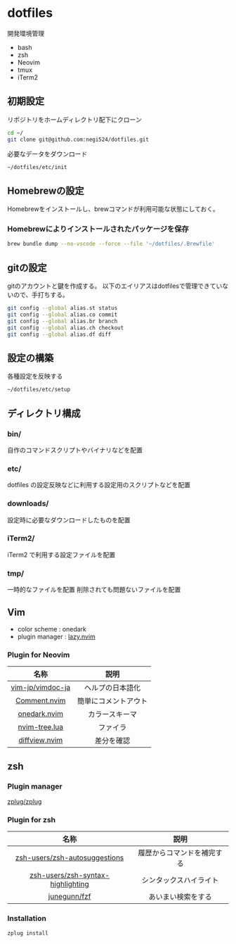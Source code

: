 # dotfiles

開発環境管理

- bash
- zsh
- Neovim
- tmux
- iTerm2

## 初期設定

リポジトリをホームディレクトリ配下にクローン

```bash
cd ~/
git clone git@github.com:negi524/dotfiles.git
```

必要なデータをダウンロード

```bash
~/dotfiles/etc/init
```

## Homebrewの設定

Homebrewをインストールし、brewコマンドが利用可能な状態にしておく。

### Homebrewによりインストールされたパッケージを保存

```bash
brew bundle dump --no-vscode --force --file '~/dotfiles/.Brewfile'
```

## gitの設定

gitのアカウントと鍵を作成する。
以下のエイリアスはdotfilesで管理できていないので、手打ちする。

```bash
git config --global alias.st status
git config --global alias.co commit
git config --global alias.br branch
git config --global alias.ch checkout
git config --global alias.df diff
```

## 設定の構築

各種設定を反映する

```bash
~/dotfiles/etc/setup
```

## ディレクトリ構成

### bin/

自作のコマンドスクリプトやバイナリなどを配置

### etc/

dotfiles の設定反映などに利用する設定用のスクリプトなどを配置

### downloads/

設定時に必要なダウンロードしたものを配置

### iTerm2/

iTerm2 で利用する設定ファイルを配置

### tmp/

一時的なファイルを配置
削除されても問題ないファイルを配置

## Vim

- color scheme : onedark
- plugin manager : [lazy.nvim][]

### Plugin for Neovim

|          名称          |             説明             |
| :--------------------: | :--------------------------: |
|  [vim-jp/vimdoc-ja][]  |       ヘルプの日本語化       |
|  [Comment.nvim][]      |     簡単にコメントアウト     |
|  [onedark.nvim][]      |       カラースキーマ         |
|  [nvim-tree.lua][]     |           ファイラ           |
|  [diffview.nvim][]     |          差分を確認          |


## zsh

### Plugin manager

[zplug/zplug][]

### Plugin for zsh

|                 名称                  |            説明            |
|:-------------------------------------:|:--------------------------:|
| [zsh-users/zsh-autosuggestions][]     | 履歴からコマンドを補完する |
| [zsh-users/zsh-syntax-highlighting][] | シンタックスハイライト     |
| [junegunn/fzf][]                      | あいまい検索をする         |

### Installation

```bash
zplug install
```

[lazy.nvim]: https://github.com/folke/lazy.nvim
[vim-jp/vimdoc-ja]: https://github.com/vim-jp/vimdoc-ja
[Comment.nvim]: https://github.com/numToStr/Comment.nvim
[onedark.nvim]: https://github.com/navarasu/onedark.nvim
[nvim-tree.lua]: https://github.com/nvim-tree/nvim-tree.lua
[diffview.nvim]: https://github.com/sindrets/diffview.nvim
[jethrokuan/fzf]: https://github.com/jethrokuan/fzf
[zplug/zplug]: https://github.com/zplug/zplug
[zsh-users/zsh-autosuggestions]: https://github.com/zsh-users/zsh-autosuggestions
[zsh-users/zsh-syntax-highlighting]: https://github.com/zsh-users/zsh-syntax-highlighting/tree/master
[junegunn/fzf]: https://github.com/junegunn/fzf
